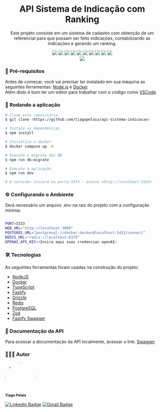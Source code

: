 <h1 align="center">API Sistema de Indicação com Ranking</h1>
<p align="center">Este projeto consiste em um sistema de cadastro com obtenção de um referencial para que possam ser feito indicações, contabilizando as indicações e gerando um ranking.</p>

<div align="center">
<img src="https://img.shields.io/static/v1?label=npm&message=10.9.0&color=CB3837&style=plastic&logo=npm"/>

<img src="https://img.shields.io/static/v1?label=NodeJS&message=22.12.0&color=5FA04E&style=plastic&logo=node.Js"/>

<img src="https://img.shields.io/static/v1?label=Docker&message=27.5.1&color=2496ED&style=flat&logo=docker"/>

<img src="https://img.shields.io/static/v1?label=TypeScript&message=5.7.3&color=3178C6&style=flat&logo=typeScript"/>

<img src="https://img.shields.io/static/v1?label=fastify&message=5.2.1&color=000&style=flat&logo=fastify"/>

<img src="https://img.shields.io/static/v1?label=Drizzle&message=0.39.3&color=C5F74F&style=flat&logo=drizzle"/>

<img src="https://img.shields.io/static/v1?label=Redis&message=5.5.0&color=FF4438&style=flat&logo=redis"/>

<img src="https://img.shields.io/static/v1?label=Postgre&message=3.4.5&color=4169E1&style=flat&logo=postgresql"/>

<img src="https://img.shields.io/static/v1?label=Zod&message=3.24.2&color=0B5CFF&style=flat&logo=zod"/>

<img src="https://img.shields.io/static/v1?label=FastifySwagger&message=9.4.2&color=0B5CFF&style=flat&logo=swagger"/>


<br />
<img src="https://img.shields.io/static/v1?label=License&message=MIT&color=&style=flat&"/>
</div>

### 📝 Pré-requisitos

Antes de começar, você vai precisar ter instalado em sua máquina as seguintes ferramentas:
[Node.js](https://nodejs.org/en/) e [Docker](https://www.docker.com)
<br />
Além disto é bom ter um editor para trabalhar com o código como [VSCode](https://code.visualstudio.com/)

### 🎲 Rodando a aplicação

```bash
# Clone este repositório
$ git clone <https://github.com/tiagopelais/api-sistema-indicacao>

# Instale as dependências
$ npm install

# Inicialize o docker
$ docker compose up -d

# Execute o migrate dos BD
$ npm run db:migrate

# Execute a aplicação
$ npm run dev

# O servidor inciará na porta:3333 - acesse <http://localhost:3333>
```
### ⚙️ Configurando o Ambiente

Será necessário um arquivo .env na raiz do projeto com a configuração mínima:
```bash

PORT=3333
WEB_URL="http://localhost:3000"
POSTGRES_URL="postgresql://docker:docker@localhost:5432/connect"
REDIS_URL="redis://localhost:6379"
OPENAI_API_KEY=<Insira aqui suas credencias openAI>

```

### 🛠 Tecnologias

As seguintes ferramentas foram usadas na construção do projeto:

- [NodeJS](https://nodejs.org/pt)
- [Docker](https://www.docker.com)
- [TypeScript](https://www.typescriptlang.org/)
- [Fastify](https://fastify.dev)
- [Drizzle](https://orm.drizzle.team)
- [Redis](https://redis.io)
- [PostgreSQL](https://www.postgresql.org)
- [Zod](https://zod.dev)
- [Fastify Swagger](https://github.com/fastify/fastify-swagger)

### 🧾 Documentação da API
Para acessar a documentação da API localmente, acessar o link: [Swagger](http://localhost:3333/docs)
<br />

### 👨🏻‍💻 Autor


<img style="border-radius: 50%;" src="https://github.com/tiagopelais.png" width="100px;" alt=""/> <br />
<sub><b>Tiago Pelais</b></sub>

[![Linkedin Badge](https://img.shields.io/badge/Tiago-blue?style=flat-square&logo=Linkedin&logoColor=white&link=https://www.linkedin.com/in/tiagopelais/)](https://www.linkedin.com/in/tiagopelais/) 
[![Gmail Badge](https://img.shields.io/badge/tiagopelais@gmail.com-c14438?style=flat-square&logo=Gmail&logoColor=white&link=mailto:tiagopelais@gmail.com)](mailto:tiagopelais@gmail.com)





